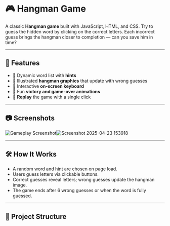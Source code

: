 # 🎮 Hangman Game

A classic **Hangman game** built with JavaScript, HTML, and CSS. Try to guess the hidden word by clicking on the correct letters. Each incorrect guess brings the hangman closer to completion — can you save him in time?

---

## 🚀 Features

- 🔡 Dynamic word list with **hints**
- 🎨 Illustrated **hangman graphics** that update with wrong guesses
- 🧠 Interactive **on-screen keyboard**
- 🎉 Fun **victory and game-over animations**
- 🔁 **Replay** the game with a single click

---

## 📷 Screenshots

![Gameplay Screenshot]()![Screenshot 2025-04-23 153918](https://github.com/user-attachments/assets/5387f0c0-148c-4023-b340-fcfe73418633)


---

## 🛠️ How It Works

- A random word and hint are chosen on page load.
- Users guess letters via clickable buttons.
- Correct guesses reveal letters; wrong guesses update the hangman image.
- The game ends after 6 wrong guesses or when the word is fully guessed.

---

## 📁 Project Structure

